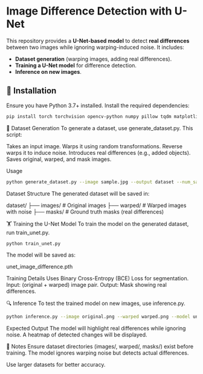 # Image Difference Detection with U-Net

This repository provides a **U-Net-based model** to detect **real differences** between two images while ignoring warping-induced noise. It includes:

- **Dataset generation** (warping images, adding real differences).
- **Training a U-Net model** for difference detection.
- **Inference on new images**.

## 🔧 Installation

Ensure you have Python 3.7+ installed. Install the required dependencies:

```bash
pip install torch torchvision opencv-python numpy pillow tqdm matplotlib
```

📜 Dataset Generation
To generate a dataset, use generate_dataset.py. This script:

Takes an input image.
Warps it using random transformations.
Reverse warps it to induce noise.
Introduces real differences (e.g., added objects).
Saves original, warped, and mask images.

Usage
```bash
python generate_dataset.py --image sample.jpg --output dataset --num_samples 100
```

Dataset Structure
The generated dataset will be saved in:

dataset/
├── images/       # Original images
├── warped/       # Warped images with noise
├── masks/        # Ground truth masks (real differences)

🏋️ Training the U-Net Model
To train the model on the generated dataset, run train_unet.py.

```bash
python train_unet.py
```

The model will be saved as:

unet_image_difference.pth

Training Details
Uses Binary Cross-Entropy (BCE) Loss for segmentation.
Input: (original + warped) image pair.
Output: Mask showing real differences.

🔍 Inference
To test the trained model on new images, use inference.py.

```bash
python inference.py --image original.png --warped warped.png --model unet_image_difference.pth
```

Expected Output
The model will highlight real differences while ignoring noise.
A heatmap of detected changes will be displayed.

📌 Notes
Ensure dataset directories (images/, warped/, masks/) exist before training.
The model ignores warping noise but detects actual differences.

Use larger datasets for better accuracy.